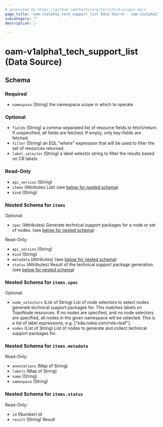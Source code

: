 ```yaml
---
# generated by https://github.com/hashicorp/terraform-plugin-docs
page_title: "oam-v1alpha1_tech_support_list Data Source - oam-v1alpha1"
subcategory: ""
description: |-
  
---
```


# oam-v1alpha1_tech_support_list (Data Source)





<!-- schema generated by tfplugindocs -->
## Schema

### Required

- `namespace` (String) the namespace scope in which to operate

### Optional

- `fields` (String) a comma-separated list of resource fields to fetch/return.  If unspecified, all fields are fetched.  If empty, only key-fields are fetched.
- `filter` (String) an EQL "where" expression that will be used to filter the set of resources returned.
- `label_selector` (String) a label selector string to filter the results based on CR labels

### Read-Only

- `api_version` (String)
- `items` (Attributes List) (see [below for nested schema](#nestedatt--items))
- `kind` (String)

<a id="nestedatt--items"></a>
### Nested Schema for `items`

Optional:

- `spec` (Attributes) Generate technical support packages for a node or set of nodes. (see [below for nested schema](#nestedatt--items--spec))

Read-Only:

- `api_version` (String)
- `kind` (String)
- `metadata` (Attributes) (see [below for nested schema](#nestedatt--items--metadata))
- `status` (Attributes) Result of the technical support package generation. (see [below for nested schema](#nestedatt--items--status))

<a id="nestedatt--items--spec"></a>
### Nested Schema for `items.spec`

Optional:

- `node_selectors` (List of String) List of node selectors to select nodes generate technical support packages for.
This matches labels on TopoNode resources.
If no nodes are specified, and no node selectors are specified, all nodes in the given namespace will be selected.
This is a list of label expressions, e.g. ["eda.nokia.com/role=leaf"].
- `nodes` (List of String) List of nodes to generate and collect technical support packages for.


<a id="nestedatt--items--metadata"></a>
### Nested Schema for `items.metadata`

Read-Only:

- `annotations` (Map of String)
- `labels` (Map of String)
- `name` (String)
- `namespace` (String)


<a id="nestedatt--items--status"></a>
### Nested Schema for `items.status`

Read-Only:

- `id` (Number) Id
- `result` (String) Result
